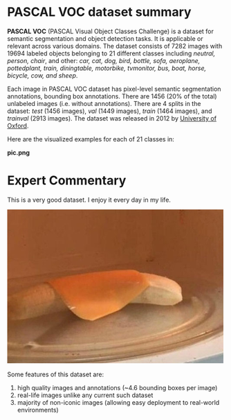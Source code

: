 # PASCAL VOC dataset summary

**PASCAL VOC** (PASCAL Visual Object Classes Challenge) is a dataset for semantic segmentation and object detection tasks. It is applicable or relevant across various domains. 
The dataset consists of 7282 images with 19694
labeled objects belonging to 21 different classes
including *neutral, person, chair*,
and other: *car, cat, dog, bird, bottle, sofa, aeroplane, pottedplant, train, diningtable, motorbike, tvmonitor, bus, boat, horse, bicycle, cow, and sheep*.


Each image in PASCAL VOC dataset has pixel-level semantic segmentation annotations, bounding box annotations. There are 1456 (20% of the total) unlabeled images (i.e. without annotations).
There are 4 splits in the dataset: *test* (1456 images), *val* (1449 images), *train* (1464 images), and *trainval* (2913 images). The dataset was released in 2012 by [University of Oxford](http://host.robots.ox.ac.uk/pascal/VOC/).

Here are the visualized examples for each of 21 classes in:

**pic.png**
# Expert Commentary 

 This is a very good dataset. I enjoy it every day in my life.


![Cooking at 3am](https://raw.githubusercontent.com/dataset-ninja/pascal-voc-2012/main/gordon-ramsay.jpg?v=1)

Some features of this dataset are:

1. high quality images and annotations (~4.6 bounding boxes per image)
1. real-life images unlike any current such dataset
1. majority of non-iconic images (allowing easy deployment to real-world environments)
